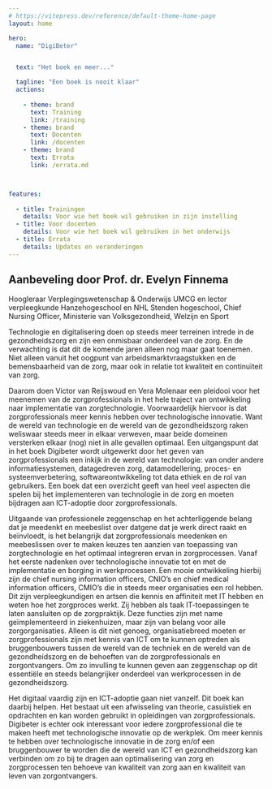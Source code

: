 ```yaml
---
# https://vitepress.dev/reference/default-theme-home-page
layout: home

hero:
  name: "DigiBeter"


  text: "Het boek en meer..."

  tagline: "Een boek is nooit klaar"
  actions:
    
    - theme: brand
      text: Training 
      link: /training
    - theme: brand
      text: Docenten
      link: /docenten
    - theme: brand
      text: Errata
      link: /errata.md



features:
 
  - title: Trainingen 
    details: Voor wie het boek wil gebruiken in zijn instelling
  - title: Voor docenten
    details: Voor wie het boek wil gebruiken in het onderwijs 
  - title: Errata
    details: Updates en veranderingen
---
```


## Aanbeveling door Prof. dr. Evelyn Finnema 
Hoogleraar Verplegingswetenschap & Onderwijs UMCG en lector verpleegkunde Hanzehogeschool en NHL Stenden hogeschool, Chief Nursing Officer, Ministerie van Volksgezondheid, Welzijn en Sport 

 

Technologie en digitalisering doen op steeds meer terreinen intrede in de gezondheidszorg en zijn een onmisbaar onderdeel van de zorg. En de verwachting is dat dit de komende jaren alleen nog maar gaat toenemen. Niet alleen vanuit het oogpunt van arbeidsmarktvraagstukken en de bemensbaarheid van de zorg, maar ook in relatie tot kwaliteit en continuïteit van zorg.  

Daarom doen Victor van Reijswoud en Vera Molenaar een pleidooi voor het meenemen van de zorgprofessionals in het hele traject van ontwikkeling naar implementatie van zorgtechnologie. Voorwaardelijk hiervoor is dat zorgprofessionals meer kennis hebben over technologische innovatie. Want de wereld van technologie en de wereld van de gezondheidszorg raken weliswaar steeds meer in elkaar verweven, maar beide domeinen versterken elkaar (nog) niet in alle gevallen optimaal. Een uitgangspunt dat in het boek Digibeter wordt uitgewerkt door het geven van zorgprofessionals een inkijk in de wereld van technologie: van onder andere informatiesystemen, datagedreven zorg, datamodellering, proces- en systeemverbetering, softwareontwikkeling tot data ethiek en de rol van gebruikers. Een boek dat een overzicht geeft van heel veel aspecten die spelen bij het implementeren van technologie in de zorg en moeten bijdragen aan ICT-adoptie door zorgprofessionals.   

Uitgaande van professionele zeggenschap en het achterliggende belang dat je meedenkt en meebeslist over datgene dat je werk direct raakt en beïnvloedt, is het belangrijk dat zorgprofessionals meedenken en meebeslissen over te maken keuzes ten aanzien van toepassing van zorgtechnologie en het optimaal integreren ervan in zorgprocessen. Vanaf het eerste nadenken over technologische innovatie tot en met de implementatie en borging in werkprocessen. Een mooie ontwikkeling hierbij zijn de chief nursing information officers, CNIO’s en chief medical information officers, CMIO’s  die in steeds meer organisaties een rol hebben. Dit zijn verpleegkundigen en artsen die kennis en affiniteit met IT hebben en weten hoe het zorgproces werkt. Zij hebben als taak IT-toepassingen te laten aansluiten op de zorgpraktijk. Deze functies zijn met name geïmplementeerd in ziekenhuizen, maar zijn van belang voor alle zorgorganisaties. Alleen is dit niet genoeg, organisatiebreed moeten er zorgprofessionals zijn met kennis van ICT om te kunnen optreden als bruggenbouwers tussen de wereld van de techniek en de wereld van de gezondheidszorg en de behoeften van de zorgprofessionals en zorgontvangers. Om zo invulling te kunnen geven aan zeggenschap op dit essentiële en steeds belangrijker onderdeel van werkprocessen in de gezondheidszorg.  

Het digitaal vaardig zijn en ICT-adoptie gaan niet vanzelf. Dit boek kan daarbij helpen. Het bestaat uit een afwisseling van theorie, casuïstiek en opdrachten en kan worden gebruikt in opleidingen van zorgprofessionals. Digibeter is echter ook interessant voor iedere zorgprofessional die te maken heeft met technologische innovatie op de werkplek. Om meer kennis te hebben over technologische innovatie in de zorg en/of een bruggenbouwer te worden die de wereld van ICT en gezondheidszorg kan verbinden om zo bij te dragen aan optimalisering van zorg en zorgprocessen ten behoeve van kwaliteit van zorg aan en kwaliteit van leven van zorgontvangers.  

 

